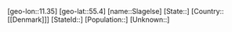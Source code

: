 ﻿---
location: [55.4,11.35]
type: City
tags:
- geo/City


SpocWebEntityId: 34316
isDeleted: false
confidential: public

---
[geo-lon::11.35]
[geo-lat::55.4]
[name::Slagelse]
[State::]
[Country::[[Denmark]]]
[StateId::]
[Population::]
[Unknown::]

